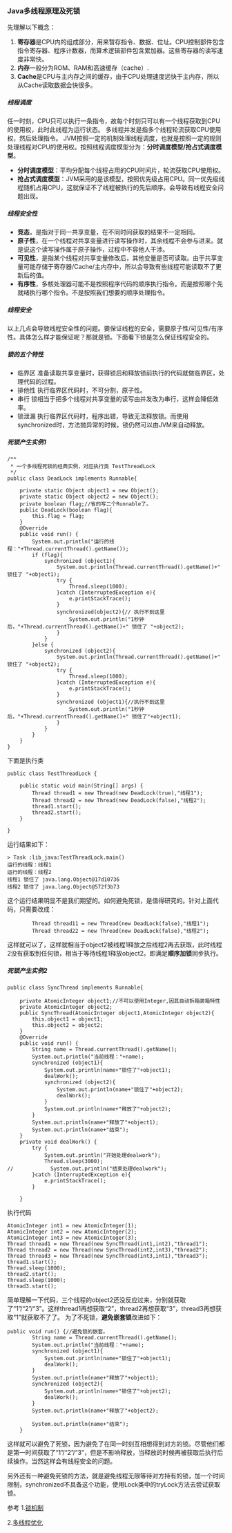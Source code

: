 ### Java多线程原理及死锁
先理解以下概念：
1. **寄存器**是CPU内的组成部分，用来暂存指令、数据、位址。CPU控制部件包含指令寄存器、程序计数器，而算术逻辑部件包含累加器。这些寄存器的读写速度非常快。
2. **内存**一般分为ROM、RAM和高速缓存（cache）.
3. **Cache**是CPU与主内存之间的缓存，由于CPU处理速度远快于主内存，所以从Cache读取数据会快很多。
##### 线程调度
任一时刻，CPU只可以执行一条指令，故每个时刻只可以有一个线程获取到CPU的使用权，此时此线程为运行状态。
多线程并发是指多个线程轮流获取CPU使用权，然后处理指令。
JVM按照一定的机制处理线程调度，也就是按照一定的规则处理线程对CPU的使用权。按照线程调度模型分为：**分时调度模型/抢占式调度模型**。

- **分时调度模型**：平均分配每个线程占用的CPU时间片，轮流获取CPU使用权。
- **抢占式调度模型**：JVM采用的是该模型，按照优先级占用CPU。同一优先级线程随机占用CPU，这就保证不了线程被执行的先后顺序。会导致有线程安全问题出现。
##### 线程安全性
- **竞态**，是指对于同一共享变量，在不同时间获取的结果不一定相同。
- **原子性**，在一个线程对共享变量进行读写操作时，其余线程不会参与进来。就是说这个读写操作属于原子操作，过程中不容他人干涉。
- **可见性**，是指某个线程对共享变量修改后，其他变量是否可读取。由于共享变量可能存储于寄存器/Cache/主内存中，所以会导致有些线程可能读取不了更新后的值。
- **有序性**，多核处理器可能不是按照程序代码的顺序执行指令。而是按照哪个先就绪执行哪个指令。不是按照我们想要的顺序处理指令。
##### 线程安全
以上几点会导致线程安全性的问题。要保证线程的安全，需要原子性/可见性/有序性。具体怎么样才能保证呢？那就是锁。下面看下锁是怎么保证线程安全的。
##### 锁的五个特性
- 临界区 准备读取共享变量时，获得锁后和释放锁前执行的代码就做临界区，处理代码的过程。
- 排他性 执行临界区代码时，不可分割，原子性。
- 串行 锁相当于把多个线程对共享变量的读写由并发改为串行，这样会降低效率。
- 锁泄漏 执行临界区代码时，程序出错，导致无法释放锁。而使用synchronized时，方法抛异常的时候，锁仍然可以由JVM来自动释放。
##### 死锁产生实例1

```
/**
 * 一个多线程死锁的经典实例，对应执行类 TestThreadLock
 */
public class DeadLock implements Runnable{

    private static Object object1 = new Object();
    private static Object object2 = new Object();
    private boolean flag;//省的写二个Runnable了。
    public DeadLock(boolean flag){
        this.flag = flag;
    }
    @Override
    public void run() {
        System.out.println("运行的线程："+Thread.currentThread().getName());
        if (flag){
            synchronized (object1){
                System.out.println(Thread.currentThread().getName()+" 锁住了 "+object1);
                try {
                    Thread.sleep(1000);
                }catch (InterruptedException e){
                    e.printStackTrace();
                }
                synchronized(object2){// 执行不到这里
                    System.out.println("1秒钟后，"+Thread.currentThread().getName()+" 锁住了 "+object2);
                }
            }
        }else {
            synchronized (object2){
                System.out.println(Thread.currentThread().getName()+" 锁住了 "+object2);
                try {
                    Thread.sleep(1000);
                }catch (InterruptedException e){
                    e.printStackTrace();
                }
                synchronized (object1){//执行不到这里
                    System.out.println("1秒钟后，"+Thread.currentThread().getName()+" 锁住了"+object1);
                }
            }
        }
    }
}

```
下面是执行类
```
public class TestThreadLock {

    public static void main(String[] args) {
        Thread thread1 = new Thread(new DeadLock(true),"线程1");
        Thread thread2 = new Thread(new DeadLock(false),"线程2");
        thread1.start();
        thread2.start();
    }

}
```
运行结果如下：

```
> Task :lib_java:TestThreadLock.main()
运行的线程：线程1
运行的线程：线程2
线程1 锁住了 java.lang.Object@17d10736
线程2 锁住了 java.lang.Object@572f3b73
```
这个运行结果明显不是我们期望的。如何避免死锁，是值得研究的。针对上面代码，只需要改成：

```
        Thread thread11 = new Thread(new DeadLock(false),"线程1");
        Thread thread22 = new Thread(new DeadLock(false),"线程2");
```
这样就可以了，这样就相当于object2被线程1释放之后线程2再去获取，此时线程2没有获取到任何锁，相当于等待线程1释放object2。即满足**顺序加锁**同步执行。
##### 死锁产生实例2

```
public class SyncThread implements Runnable{

    private AtomicInteger object1;//不可以使用Integer,因其自动拆箱装箱特性
    private AtomicInteger object2;
    public SyncThread(AtomicInteger object1,AtomicInteger object2){
        this.object1 = object1;
        this.object2 = object2;
    }
    @Override
    public void run() {
        String name = Thread.currentThread().getName();
        System.out.println("当前线程："+name);
        synchronized (object1){
            System.out.println(name+"锁住了"+object1);
            dealWork();
            synchronized (object2){
                System.out.println(name+"锁住了"+object2);
                dealWork();
            }
            System.out.println(name+"释放了"+object2);
        }
        System.out.println(name+"释放了"+object1);
        System.out.println(name+"结束");
    }
    private void dealWork() {
        try {
            System.out.println("开始处理dealwork");
            Thread.sleep(3000);
//            System.out.println("结束处理dealwork");
        }catch (InterruptedException e){
            e.printStackTrace();
        }

    }
```
执行代码

```
AtomicInteger int1 = new AtomicInteger(1);
AtomicInteger int2 = new AtomicInteger(2);
AtomicInteger int3 = new AtomicInteger(3);
Thread thread1 = new Thread(new SyncThread(int1,int2),"thread1");
Thread thread2 = new Thread(new SyncThread(int2,int3),"thread2");
Thread thread3 = new Thread(new SyncThread(int3,int1),"thread3");
thread1.start();
Thread.sleep(1000);
thread2.start();
Thread.sleep(1000);
thread3.start();
```
简单理解一下代码，三个线程的object2还没反应过来，分别就获取了“1”/“2”/“3”。这样thread1再想获取“2”，thread2再想获取“3”，thread3再想获取“1”就获取不了了。
为了不死锁，**避免嵌套锁**改进如下：

```
public void run() {//避免锁的嵌套。
        String name = Thread.currentThread().getName();
        System.out.println("当前线程："+name);
        synchronized (object1){
            System.out.println(name+"锁住了"+object1);
            dealWork();
        }
        System.out.println(name+"释放了"+object1);
        synchronized (object2){
            System.out.println(name+"锁住了"+object2);
            dealWork();
        }
        System.out.println(name+"释放了"+object2);

        System.out.println(name+"结束");
    }
```
这样就可以避免了死锁，因为避免了在同一时刻互相想得到对方的锁。尽管他们都是第一时间获取了“1”/“2”/“3”，但是不影响释放，当释放的时候再被获取后执行后续操作。当然这样会有线程安全的问题。

另外还有一种避免死锁的方法，就是避免线程无限等待对方持有的锁，加一个时间限制，synchronized不具备这个功能，使用Lock类中的tryLock方法去尝试获取锁。

参考 1.[锁机制](https://www.cnblogs.com/tison/p/8283233.html)

2.[多线程优化](https://yq.aliyun.com/articles/741019?spm=a2c4e.11157919.spm-cont-list.21.47def204kHlCIK)







